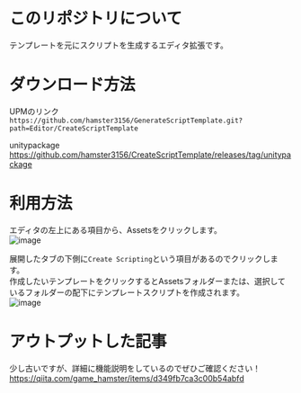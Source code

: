 # このリポジトリについて
テンプレートを元にスクリプトを生成するエディタ拡張です。

# ダウンロード方法
UPMのリンク\
`https://github.com/hamster3156/GenerateScriptTemplate.git?path=Editor/CreateScriptTemplate`

unitypackage\
https://github.com/hamster3156/CreateScriptTemplate/releases/tag/unitypackage

# 利用方法
エディタの左上にある項目から、Assetsをクリックします。\
![image](https://github.com/user-attachments/assets/eec56b32-0af8-471b-88c2-05a88cf489e2)

展開したタブの下側に`Create Scripting`という項目があるのでクリックします。\
作成したいテンプレートをクリックするとAssetsフォルダーまたは、選択しているフォルダーの配下にテンプレートスクリプトを作成されます。\
![image](https://github.com/user-attachments/assets/c87bfac5-6b6a-4f8c-be26-450b32360fc9)


# アウトプットした記事
少し古いですが、詳細に機能説明をしているのでぜひご確認ください！\
https://qiita.com/game_hamster/items/d349fb7ca3c00b54abfd
